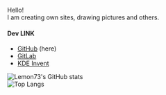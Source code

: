 Hello!<br />
I am creating own sites, drawing pictures and others.

#### Dev LINK
- [GitHub](https://github.com/Lemon73-Computing) (here)
- [GitLab](https://gitlab.com/lemon73)
- [KDE Invent](https://invent.kde.org/futurelemon)

![Lemon73's GitHub stats](https://github-readme-stats.vercel.app/api?username=Lemon73-Computing&count_private=true&show_icons=true&rank_icon=github)<br />
![Top Langs](https://github-readme-stats.vercel.app/api/top-langs/?username=Lemon73-Computing&count_private=true)
<br />
